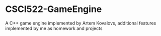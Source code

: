 # CSCI522-GameEngine
 A C++ game engine implemented by Artem Kovalovs, additional features implemented by me as homework and projects

